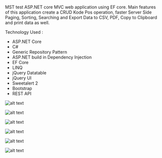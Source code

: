 MST test ASP.NET core MVC web application using EF core. Main features of this application create a CRUD Kode Pos operation, faster Server Side Paging, Sorting, Searching and Export Data to CSV, PDF, Copy to Clipboard and print data as well.

Technology Used :
- ASP.NET Core
- C#
- Generic Repository Pattern
- ASP.NET build in Dependency Injection
- EF Core
- LINQ
- jQuery Datatable
- jQuery UI
- Sweetalert 2
- Bootstrap
- REST API

![alt text](https://i.ibb.co/r7D75Ls/Screenshot-30.png)

![alt text](https://i.ibb.co/bRxVb5x/Screenshot-31.png)

![alt text](https://i.ibb.co/d0JvC94/Screenshot-33.png)

![alt text](https://i.ibb.co/YjpNQYn/Screenshot-34.png)

![alt text](https://i.ibb.co/W3j6mcp/Screenshot-35.png)

![alt text](https://i.ibb.co/fvbG9ft/Screenshot-36.png)
